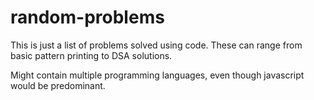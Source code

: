 # random-problems
This is just a list of problems solved using code. These can range from basic pattern printing to DSA solutions.

Might contain multiple programming languages, even though javascript would be predominant.